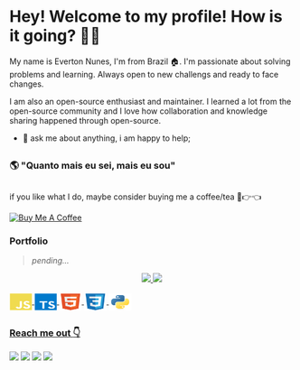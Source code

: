 # Hey! Welcome to my profile! How is it going? :wave::blush:

My name is Everton Nunes, I'm from Brazil :house:. I'm passionate about solving problems and learning. Always open to new challengs and ready to face changes.

I am also an open-source enthusiast and maintainer. I learned a lot from the open-source community and I love how collaboration and knowledge sharing happened through open-source.

- 💬  ask me about anything, i am happy to help;

##

### :earth_americas: "Quanto mais eu sei, mais eu sou" 

##

if you like what I do, maybe consider buying me a coffee/tea 🥺👉👈

<a href="https://www.buymeacoffee.com/evertonnunes" target="_blank"><img src="https://cdn.buymeacoffee.com/buttons/v2/default-red.png" alt="Buy Me A Coffee" width="150" ></a>

### Portfolio

> *pending...*

<div align="center">
  <a href="https://github.com/evertonnunesc">
  <img height="180em" src="https://github-readme-stats.vercel.app/api?username=evertonnunesc&show_icons=true&theme=dracula&include_all_commits=true&count_private=true"/>
  <img height="180em" src="https://github-readme-stats.vercel.app/api/top-langs/?username=evertonnunesc&layout=compact&langs_count=7&theme=dracula"/>
</div>
<div style="display: inline_block"><br>
  <img align="center" alt="Rafa-Js" height="30" width="40" src="https://raw.githubusercontent.com/devicons/devicon/master/icons/javascript/javascript-plain.svg">
  <img align="center" alt="Rafa-Ts" height="30" width="40" src="https://raw.githubusercontent.com/devicons/devicon/master/icons/typescript/typescript-plain.svg">
  <img align="center" alt="Rafa-HTML" height="30" width="40" src="https://raw.githubusercontent.com/devicons/devicon/master/icons/html5/html5-original.svg">
  <img align="center" alt="Rafa-CSS" height="30" width="40" src="https://raw.githubusercontent.com/devicons/devicon/master/icons/css3/css3-original.svg">
  <img align="center" alt="Rafa-Python" height="30" width="40" src="https://raw.githubusercontent.com/devicons/devicon/master/icons/python/python-original.svg">
</div>

##
  
### Reach me out :point_down:
 
<div> 
  <a href="https://instagram.com/evertonnunesc" target="_blank"><img src="https://img.shields.io/badge/-Instagram-%23E4405F?style=for-the-badge&logo=instagram&logoColor=white" target="_blank"></a>
 <a href="https://discord.gg/739558623809896529" target="_blank"><img src="https://img.shields.io/badge/Discord-7289DA?style=for-the-badge&logo=discord&logoColor=white" target="_blank"></a> 
  <a href = "mailto:evertonnunesc@gmail.com"><img src="https://img.shields.io/badge/-Gmail-%23333?style=for-the-badge&logo=gmail&logoColor=white" target="_blank"></a>
  <a href="https://www.linkedin.com/in/evertoncnunes" target="_blank"><img src="https://img.shields.io/badge/-LinkedIn-%230077B5?style=for-the-badge&logo=linkedin&logoColor=white" target="_blank"></a> 
</div>
